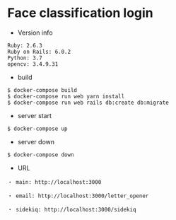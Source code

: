 # Face classification login

* Version info
```
Ruby: 2.6.3
Ruby on Rails: 6.0.2
Python: 3.7
opencv: 3.4.9.31
```

* build
```
$ docker-compose build
$ docker-compose run web yarn install
$ docker-compose run web rails db:create db:migrate
```

* server start
```
$ docker-compose up
```

* server down
```
$ docker-compose down
```

* URL
```
・ main: http://localhost:3000

・ email: http://localhost:3000/letter_opener

・ sidekiq: http://localhost:3000/sidekiq
```
